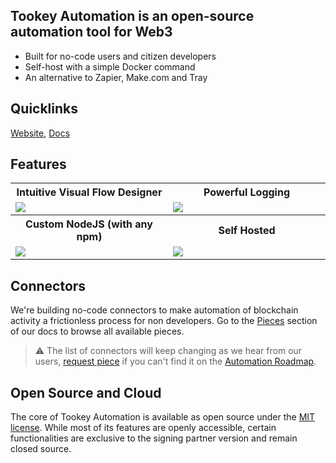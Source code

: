 ## Tookey Automation is an open-source automation tool for Web3

-   Built for no-code users and citizen developers
-   Self-host with a simple Docker command
-   An alternative to Zapier, Make.com and Tray

## Quicklinks

[Website](https://tookey.io/product/automation), [Docs](https://tookey.gitbook.io/)

## Features

<table>
  
  <tr>
    <th>
      Intuitive Visual Flow Designer
    </th>
    <th>
      Powerful Logging
    </th>

  </tr>

   <tr>
    <td width="50%">
    <img src="https://uploads-ssl.webflow.com/62c21c5154de255ece48bdf4/638f882fe84c1e465161177c_Screenshot%202022-12-06%20at%2021.14%201-p-1080.png" />
    </td>
    <td width="50%">
    <img src="https://uploads-ssl.webflow.com/62c21c5154de255ece48bdf4/638f8e093a493043dc8ed633_Screenshot%202022-12-06%20at%2021.44%201-p-1080.png" />
    </td>
  </tr>

  <tr>
    <th>
      Custom NodeJS (with any npm)
    </th>
    <th>
      Self Hosted
    </th>
</tr>

 <tr>
    <td width="50%">
    <img src="https://uploads-ssl.webflow.com/62c21c5154de255ece48bdf4/638f902e016e13f712543baf_Screenshot%202022-12-06%20at%2021.54%201-p-1080.png" />
    </td>
    <td width="50%">
    <img src="https://uploads-ssl.webflow.com/62c21c5154de255ece48bdf4/638fc2f3d951ef60fb258a6e_Screenshot%202022-12-07%20at%2001.31%201-p-1080.png" />
    </td>
 </tr>
</table>

## Connectors

We're building no-code connectors to make automation of blockchain activity a frictionless process for non developers. Go to the [Pieces](https://tookey.gitbook.io/automation/pieces) section of our docs to browse all available pieces.

> :warning: The list of connectors will keep changing as we hear from our users, [request piece](https://github.com/tookey-io/automation/issues/new/choose) if you can't find it on the [Automation Roadmap](https://github.com/orgs/tookey-io/projects/2/views/1).

## Open Source and Cloud

The core of Tookey Automation is available as open source under the [MIT license](https://github.com/tookey-io/automation/blob/main/LICENSE). While most of its features are openly accessible, certain functionalities are exclusive to the signing partner version and remain closed source.
